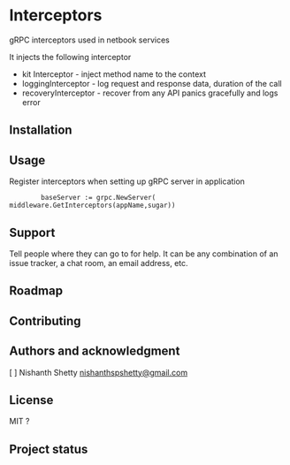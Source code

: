 # Interceptors

gRPC interceptors used in netbook services

It injects the following interceptor

* kit Interceptor - inject method name to the context
* loggingInterceptor - log request and response data, duration of the call
* recoveryInterceptor - recover from any API panics gracefully and logs error

## Installation

## Usage

Register interceptors when setting up gRPC server in application

```
		baseServer := grpc.NewServer(  middleware.GetInterceptors(appName,sugar))
```

## Support
Tell people where they can go to for help. It can be any combination of an issue tracker, a chat room, an email address, etc.

## Roadmap

## Contributing

## Authors and acknowledgment

[ ] Nishanth Shetty <nishanthspshetty@gmail.com>

## License
MIT ?

## Project status
